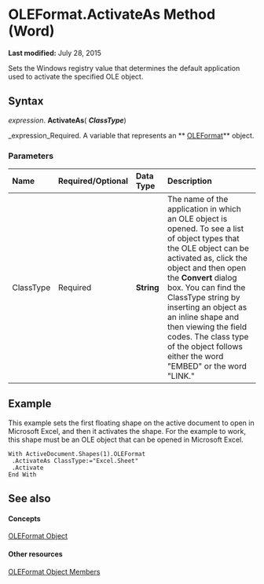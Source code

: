 
# OLEFormat.ActivateAs Method (Word)

 **Last modified:** July 28, 2015

Sets the Windows registry value that determines the default application used to activate the specified OLE object.

## Syntax

 _expression_. **ActivateAs**( **_ClassType_**)

 _expression_Required. A variable that represents an  ** [OLEFormat](d4c7aa65-5d3a-0b79-914b-6f908b506f63.md)** object.


### Parameters



|**Name**|**Required/Optional**|**Data Type**|**Description**|
|:-----|:-----|:-----|:-----|
|ClassType|Required| **String**|The name of the application in which an OLE object is opened. To see a list of object types that the OLE object can be activated as, click the object and then open the  **Convert** dialog box. You can find the ClassType string by inserting an object as an inline shape and then viewing the field codes. The class type of the object follows either the word "EMBED" or the word "LINK."|

## Example

This example sets the first floating shape on the active document to open in Microsoft Excel, and then it activates the shape. For the example to work, this shape must be an OLE object that can be opened in Microsoft Excel.


```
With ActiveDocument.Shapes(1).OLEFormat 
 .ActivateAs ClassType:="Excel.Sheet" 
 .Activate 
End With
```


## See also


#### Concepts


 [OLEFormat Object](d4c7aa65-5d3a-0b79-914b-6f908b506f63.md)
#### Other resources


 [OLEFormat Object Members](62aae4c1-c2c6-fbf7-193d-c078ea88a527.md)
